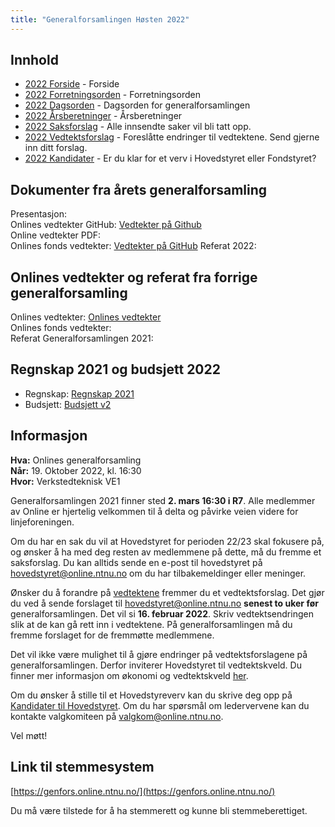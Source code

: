 ```yaml
---
title: "Generalforsamlingen Høsten 2022"
---
```


## Innhold
* [2022 Forside](/wiki/online/generalforsamlingen/genfors2022h)   - Forside
* [2022 Forretningsorden](/wiki/online/generalforsamlingen/genfors2022h/forretningsorden) - Forretningsorden
* [2022 Dagsorden](/wiki/online/generalforsamlingen/genfors2022h/dagsorden) - Dagsorden for generalforsamlingen
* [2022 Årsberetninger](/wiki/online/generalforsamlingen/genfors2022h/aarsberetninger) - Årsberetninger
* [2022 Saksforslag](/wiki/online/generalforsamlingen/genfors2022h/saksforslag) - Alle innsendte saker vil bli tatt opp.
* [2022 Vedtektsforslag](/wiki/online/generalforsamlingen/genfors2022h/vedtekstforslag) - Foreslåtte endringer til vedtektene. Send gjerne inn ditt forslag.
* [2022 Kandidater](/wiki/online/generalforsamlingen/genfors2022h/valg) - Er du klar for et verv i Hovedstyret eller Fondstyret? 

## Dokumenter fra årets generalforsamling
Presentasjon:  
Onlines vedtekter GitHub: [Vedtekter på Github](https://github.com/dotkom/Onlines_Vedtekter)  
Online vedtekter PDF:   
Onlines fonds vedtekter:  [Vedtekter på GitHub](https://github.com/dotkom/Onlines_Fond_Vedtekter)
Referat 2022:  

## Onlines vedtekter og referat fra forrige generalforsamling 
Onlines vedtekter: [Onlines vedtekter](https://github.com/dotkom/Onlines_Vedtekter/blob/master/vedtekter.adoc)  
Onlines fonds vedtekter:  
Referat Generalforsamlingen 2021:   

## Regnskap 2021 og budsjett 2022

- Regnskap:  [Regnskap 2021](https://docs.google.com/spreadsheets/d/12MkNM1CxZlZaws5TtRqclYenoNi0Dd4llIUhUmjONoM/edit?usp=sharing) 
- Budsjett: [Budsjett v2](https://docs.google.com/spreadsheets/d/1XCH5HwBEdIpPO8CKKI5UbmijpCUKJcE7TBFHXh5tmXc/edit?fbclid=IwAR05Crz5-M3OtcmpMqO_Y1iUcZn1N8vAn1__FOrSMQqlYma8JcxFvUpg81c#gid=878627518) 

## Informasjon

**Hva:** Onlines generalforsamling  
**Når:** 19. Oktober 2022, kl. 16:30  
**Hvor:** Verkstedteknisk VE1  

Generalforsamlingen 2021 finner sted **2. mars 16:30 i R7**. Alle medlemmer av Online er hjertelig velkommen til å delta og påvirke veien videre for linjeforeningen. 

Om du har en sak du vil at Hovedstyret for perioden 22/23 skal fokusere på, og ønsker å ha med deg resten av medlemmene på dette, må du fremme et saksforslag. Du kan alltids sende en e-post til hovedstyret på [hovedstyret@online.ntnu.no](mailto:hovedstyret@online.ntnu.no) om du har tilbakemeldinger eller meninger.

Ønsker du å forandre på [vedtektene](https://github.com/dotkom/Onlines_Vedtekter/blob/master/vedtekter.pdf) fremmer du et vedtektsforslag. Det gjør du ved å sende forslaget til [hovedstyret@online.ntnu.no](mailto:hovedstyret@online.ntnu.no) **senest to uker før** generalforsamlingen. Det vil si **16. februar 2022**. Skriv vedtektsendringen slik at de kan gå rett inn i vedtektene. På generalforsamlingen må du fremme forslaget for de fremmøtte medlemmene.

Det vil ikke være mulighet til å gjøre endringer på vedtektsforslagene på generalforsamlingen. Derfor inviterer Hovedstyret til vedtektskveld. Du finner mer informasjon om økonomi og vedtektskveld [her](https://old.online.ntnu.no/wiki/online/okogved/).

Om du ønsker å stille til et Hovedstyreverv kan du skrive deg opp på [Kandidater til Hovedstyret](/wiki/online/generalforsamlingen/genfors2022h/valg). Om du har spørsmål om ledervervene kan du kontakte valgkomiteen på [valgkom@online.ntnu.no](mailto:valgkom@online.ntnu.no).



Vel møtt!

## Link til stemmesystem

[https://genfors.online.ntnu.no/](https://genfors.online.ntnu.no/)

Du må være tilstede for å ha stemmerett og kunne bli stemmeberettiget.